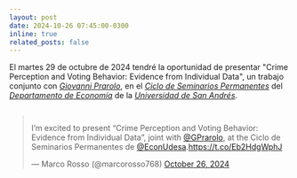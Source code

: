 ```yaml
---
layout: post
date: 2024-10-26 07:45:00-0300
inline: true
related_posts: false
---
```


El martes 29 de octubre de 2024 tendré la oportunidad de presentar "Crime Perception and Voting Behavior: Evidence from Individual Data", un trabajo conjunto con <i>[Giovanni Prarolo](https://sites.google.com/site/giovanniprarolo/)</i>, en el <i>[Ciclo de Seminarios Permanentes](https://udesa.edu.ar/departamento-de-economia/seminarios-y-actividades)</i> del <i>[Departamento de Economía](https://udesa.edu.ar/departamento-de-economia)</i> de la <i>[Universidad de San Andrés](https://udesa.edu.ar)</i>.

<div class="mt-2" style="display: flex; justify-content: center;">
  <blockquote class="twitter-tweet"><p lang="en" dir="ltr">I’m excited to present “Crime Perception and Voting Behavior: Evidence from Individual Data”, joint with <a href="https://twitter.com/GPrarolo?ref_src=twsrc%5Etfw">@GPrarolo</a>, at the Ciclo de Seminarios Permanentes de <a href="https://twitter.com/EconUdesa?ref_src=twsrc%5Etfw">@EconUdesa</a>.<a href="https://t.co/Eb2HdgWphJ">https://t.co/Eb2HdgWphJ</a></p>&mdash; Marco Rosso (@marcorosso768) <a href="https://twitter.com/marcorosso768/status/1850131040032997789?ref_src=twsrc%5Etfw">October 26, 2024</a></blockquote> <script async src="https://platform.twitter.com/widgets.js" charset="utf-8"></script>
</div>
